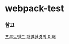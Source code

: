 # webpack-test

### 참고

[프론트엔드 개발환경의 이해](https://jeonghwan-kim.github.io/posts?series=%ED%94%84%EB%A1%A0%ED%8A%B8%EC%97%94%EB%93%9C%20%EA%B0%9C%EB%B0%9C%ED%99%98%EA%B2%BD%EC%9D%98%20%EC%9D%B4%ED%95%B4)
